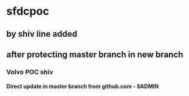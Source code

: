 # sfdcpoc

## by shiv line added

## after protecting master branch in new branch

### Volvo POC shiv 

#### Direct update in master branch from github.com - SADMIN

